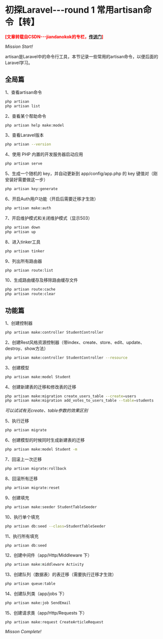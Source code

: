 # 初探Laravel---round 1 常用artisan命令【转】

<span style="color:red;">**\[文章转载自CSDN---jiandanokok的专栏，[传送门](https://blog.csdn.net/jiandanokok/article/details/72897682)\]**</span>

*Mission Start!*

artisan是Laravel中的命令行工具，本节记录一些常用的artisan命令，以便后面的Laravel学习。

## 全局篇
1、查看artisan命令

```sh
php artisan 
php artisan list
```

2、查看某个帮助命令

```sh
php artisan help make:model
```

3、查看Laravel版本

```sh
php artisan --version
```

4、使用 PHP 内置的开发服务器启动应用

```sh
php artisan serve
```

5、生成一个随机的 key，并自动更新到 app/config/app.php 的 key 键值对（刚安装好需要做这一步）

```sh
php artisan key:generate
```

6、开启Auth用户功能（开启后需要迁移才生效）

```sh
php artisan make:auth
```

7、开启维护模式和关闭维护模式（显示503）

```sh
php artisan down
php artisan up
```

8、进入tinker工具

```sh
php artisan tinker
```

9、列出所有路由器

```sh
php artisan route:list
```

10、生成路由缓存及移除路由缓存文件

```sh
php artisan route:cache
php artisan route:clear
```

## 功能篇
1、创建控制器

```sh
php artisan make:controller StudentController
```

2、创建Rest风格资源控制器（带index、create、store、edit、update、destroy、show方法）

```sh
php artisan make:controller StudentController --resource
```

3、创建模型

```sh
php artisan make:model Student
```

4、创建新建表的迁移和修改表的迁移

```sh
php artisan make:migration create_users_table --create=users
php artisan make:migration add_votes_to_users_table --table=students
```
*可以试试有无create、table参数的效果区别*

5、执行迁移

```sh
php artisan migrate
```

6、创建模型的时候同时生成新建表的迁移

```sh
php artisan make:model Student -m
```

7、回滚上一次迁移

```sh
php artisan migrate:rollback
```

8、回滚所有迁移

```sh
php artisan migrate:reset
```

9、创建填充

```sh
php artisan make:seeder StudentTableSeeder
```

10、执行单个填充

```sh
php artisan db:seed --class=StudentTableSeeder
```

11、执行所有填充

```sh
php artisan db:seed
```

12、创建中间件（app/Http/Middleware 下）

```php
php artisan make:middleware Activity
```

13、创建队列（数据表）的表迁移（需要执行迁移才生效）

```sh
php artisan queue:table
```

14、创建队列类（app/jobs 下）

```sh
php artisan make:job SendEmail
```

15、创建请求类（app/Http/Requests 下）

```sh
php artisan make:request CreateArticleRequest
```

*Misson Complete!*


